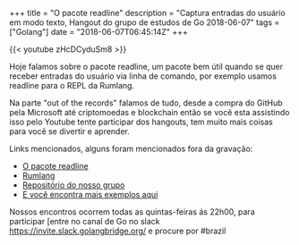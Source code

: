 +++
title = "O pacote readline"
description = "Captura entradas do usuário em modo texto, Hangout do grupo de estudos de Go 2018-06-07"
tags = ["Golang"]
date = "2018-06-07T06:45:14Z"
+++

{{< youtube zHcDCyduSm8 >}}

Hoje falamos sobre o pacote readline, um pacote bem útil quando se quer receber entradas do usuário via linha de comando, por exemplo usamos readline para o REPL da Rumlang.

Na parte "out of the records" falamos de tudo, desde a compra do GitHub pela Microsoft até criptomoedas e blockchain então se você esta assistindo isso pelo Youtube tente participar dos hangouts, tem muito mais coisas para você se divertir e aprender.

Links mencionados, alguns foram mencionados fora da gravação:

- [O pacote readline](https://github.com/chzyer/readline)
- [Rumlang](https://github.com/rumlang/rum)
- [Repositório do nosso grupo](https://github.com/go-br/estudos)
- [E você encontra mais exemplos aqui](https://github.com/go-br)

Nossos encontros ocorrem todas as quintas-feiras ás 22h00, para participar [entre no canal de Go no slack https://invite.slack.golangbridge.org/ e procure por #brazil
